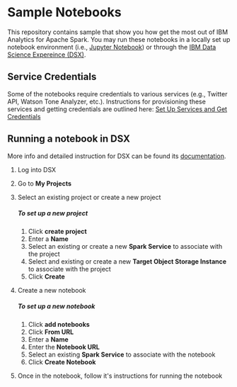 # Sample Notebooks

This repository contains sample that show you how get the most out of IBM Analytics for Apache Spark. You may run these notebooks in a locally set up notebook environment (i.e., [Jupyter Notebook](https://jupyter.readthedocs.io/en/latest/install.html)) or through the [IBM Data Science Expereince (DSX)](http://datascience.ibm.com/).  

## Service Credentials

Some of the notebooks require credentials to various services (e.g., Twitter API, Watson Tone Analyzer, etc.). Instructions for provisioning these services and getting credentials are outlined here: [Set Up Services and Get Credentials](https://github.com/ibm-cds-labs/spark.samples/blob/master/notebook/Get%20Service%20Credentials%20for%20Twitter%20Sentiment%20with%20Watson%20TA%20and%20PI.md)  


## Running a notebook in DSX

More info and detailed instruction for DSX can be found its [documentation](http://datascience.ibm.com/docs/content/getting-started/get-started.html).
 
1. Log into DSX
2. Go to __My Projects__
3. Select an existing project or create a new project  

	##### To set up a new project
	1. 	Click __create project__
	2. Enter a __Name__
	3. Select an existing or create a new __Spark Service__ to associate with the project
	4. Select and existing or create a new __Target Object Storage Instance__ to associate with the project
	5. Click __Create__

4. Create a new notebook  

	##### To set up a new notebook
	1. Click __add notebooks__
	2. Click __From URL__
	3. Enter a __Name__
	4. Enter the __Notebook URL__
	5. Select an existing __Spark Service__ to associate with the notebook
	6. Click __Create Notebook__

5. Once in the notebook, follow it's instructions for running the notebook  